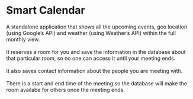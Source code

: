 # Smart Calendar
A standalone application that shows all the upcoming events, geo location (using Google’s API) and
weather (using Weather’s API) within the full monthly view.<br /><br /> It reserves a room for you and save the information in the
database about that particular room, so no one can access it until your meeting ends.<br /><br /> It also saves contact information
about the people you are meeting with.<br /><br /> There is a start and end time of the meeting so the database will make the room
availabe for others once the meeting ends.
